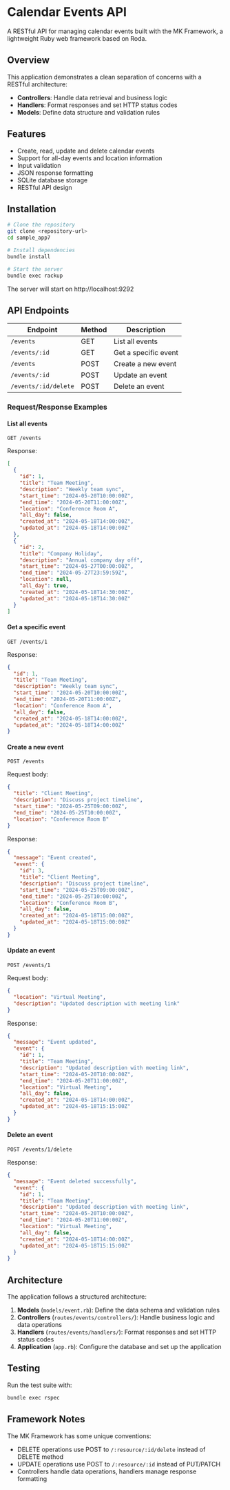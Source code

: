# Calendar Events API

A RESTful API for managing calendar events built with the MK Framework, a lightweight Ruby web framework based on Roda.

## Overview

This application demonstrates a clean separation of concerns with a RESTful architecture:

- **Controllers**: Handle data retrieval and business logic
- **Handlers**: Format responses and set HTTP status codes
- **Models**: Define data structure and validation rules

## Features

- Create, read, update and delete calendar events
- Support for all-day events and location information
- Input validation
- JSON response formatting
- SQLite database storage
- RESTful API design

## Installation

```bash
# Clone the repository
git clone <repository-url>
cd sample_app7

# Install dependencies
bundle install

# Start the server
bundle exec rackup
```

The server will start on http://localhost:9292

## API Endpoints

| Endpoint | Method | Description |
|----------|--------|-------------|
| `/events` | GET | List all events |
| `/events/:id` | GET | Get a specific event |
| `/events` | POST | Create a new event |
| `/events/:id` | POST | Update an event |
| `/events/:id/delete` | POST | Delete an event |

### Request/Response Examples

#### List all events

```
GET /events
```

Response:
```json
[
  {
    "id": 1,
    "title": "Team Meeting",
    "description": "Weekly team sync",
    "start_time": "2024-05-20T10:00:00Z",
    "end_time": "2024-05-20T11:00:00Z",
    "location": "Conference Room A",
    "all_day": false,
    "created_at": "2024-05-18T14:00:00Z",
    "updated_at": "2024-05-18T14:00:00Z"
  },
  {
    "id": 2,
    "title": "Company Holiday",
    "description": "Annual company day off",
    "start_time": "2024-05-27T00:00:00Z",
    "end_time": "2024-05-27T23:59:59Z",
    "location": null,
    "all_day": true,
    "created_at": "2024-05-18T14:30:00Z",
    "updated_at": "2024-05-18T14:30:00Z"
  }
]
```

#### Get a specific event

```
GET /events/1
```

Response:
```json
{
  "id": 1,
  "title": "Team Meeting",
  "description": "Weekly team sync",
  "start_time": "2024-05-20T10:00:00Z",
  "end_time": "2024-05-20T11:00:00Z",
  "location": "Conference Room A",
  "all_day": false,
  "created_at": "2024-05-18T14:00:00Z",
  "updated_at": "2024-05-18T14:00:00Z"
}
```

#### Create a new event

```
POST /events
```

Request body:
```json
{
  "title": "Client Meeting",
  "description": "Discuss project timeline",
  "start_time": "2024-05-25T09:00:00Z",
  "end_time": "2024-05-25T10:00:00Z",
  "location": "Conference Room B"
}
```

Response:
```json
{
  "message": "Event created",
  "event": {
    "id": 3,
    "title": "Client Meeting",
    "description": "Discuss project timeline",
    "start_time": "2024-05-25T09:00:00Z",
    "end_time": "2024-05-25T10:00:00Z",
    "location": "Conference Room B",
    "all_day": false,
    "created_at": "2024-05-18T15:00:00Z",
    "updated_at": "2024-05-18T15:00:00Z"
  }
}
```

#### Update an event

```
POST /events/1
```

Request body:
```json
{
  "location": "Virtual Meeting",
  "description": "Updated description with meeting link"
}
```

Response:
```json
{
  "message": "Event updated",
  "event": {
    "id": 1,
    "title": "Team Meeting",
    "description": "Updated description with meeting link",
    "start_time": "2024-05-20T10:00:00Z",
    "end_time": "2024-05-20T11:00:00Z",
    "location": "Virtual Meeting",
    "all_day": false,
    "created_at": "2024-05-18T14:00:00Z",
    "updated_at": "2024-05-18T15:15:00Z"
  }
}
```

#### Delete an event

```
POST /events/1/delete
```

Response:
```json
{
  "message": "Event deleted successfully",
  "event": {
    "id": 1,
    "title": "Team Meeting",
    "description": "Updated description with meeting link",
    "start_time": "2024-05-20T10:00:00Z",
    "end_time": "2024-05-20T11:00:00Z",
    "location": "Virtual Meeting",
    "all_day": false,
    "created_at": "2024-05-18T14:00:00Z",
    "updated_at": "2024-05-18T15:15:00Z"
  }
}
```

## Architecture

The application follows a structured architecture:

1. **Models** (`models/event.rb`): Define the data schema and validation rules
2. **Controllers** (`routes/events/controllers/`): Handle business logic and data operations
3. **Handlers** (`routes/events/handlers/`): Format responses and set HTTP status codes
4. **Application** (`app.rb`): Configure the database and set up the application

## Testing

Run the test suite with:

```bash
bundle exec rspec
```

## Framework Notes

The MK Framework has some unique conventions:

- DELETE operations use POST to `/:resource/:id/delete` instead of DELETE method
- UPDATE operations use POST to `/:resource/:id` instead of PUT/PATCH
- Controllers handle data operations, handlers manage response formatting